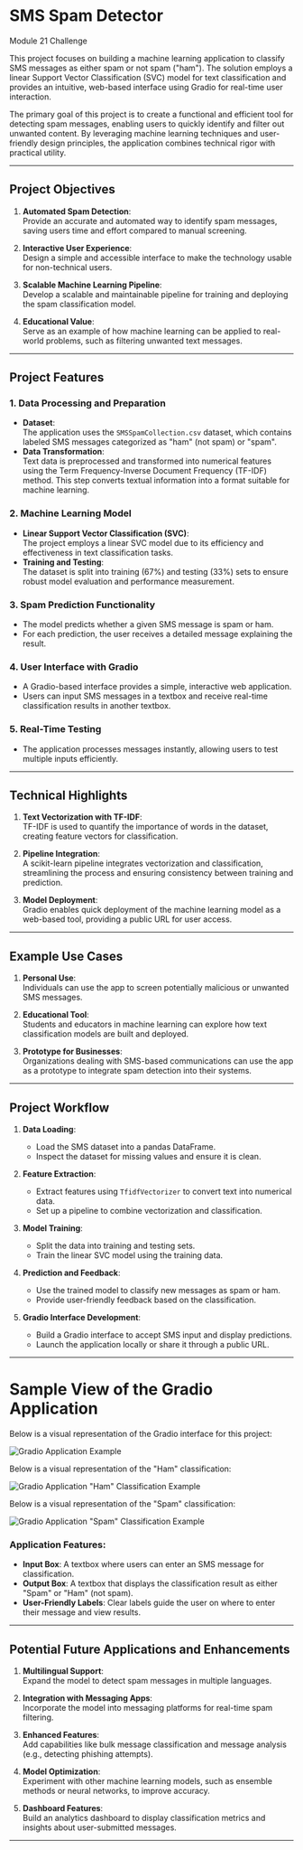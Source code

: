 # SMS Spam Detector
Module 21 Challenge

This project focuses on building a machine learning application to classify SMS messages as either spam or not spam ("ham"). The solution employs a linear Support Vector Classification (SVC) model for text classification and provides an intuitive, web-based interface using Gradio for real-time user interaction.

The primary goal of this project is to create a functional and efficient tool for detecting spam messages, enabling users to quickly identify and filter out unwanted content. By leveraging machine learning techniques and user-friendly design principles, the application combines technical rigor with practical utility.

---

## Project Objectives

1. **Automated Spam Detection**:  
   Provide an accurate and automated way to identify spam messages, saving users time and effort compared to manual screening.

2. **Interactive User Experience**:  
   Design a simple and accessible interface to make the technology usable for non-technical users.

3. **Scalable Machine Learning Pipeline**:  
   Develop a scalable and maintainable pipeline for training and deploying the spam classification model.

4. **Educational Value**:  
   Serve as an example of how machine learning can be applied to real-world problems, such as filtering unwanted text messages.

---

## Project Features

### 1. **Data Processing and Preparation**
   - **Dataset**:  
     The application uses the `SMSSpamCollection.csv` dataset, which contains labeled SMS messages categorized as "ham" (not spam) or "spam".
   - **Data Transformation**:  
     Text data is preprocessed and transformed into numerical features using the Term Frequency-Inverse Document Frequency (TF-IDF) method. This step converts textual information into a format suitable for machine learning.

### 2. **Machine Learning Model**
   - **Linear Support Vector Classification (SVC)**:  
     The project employs a linear SVC model due to its efficiency and effectiveness in text classification tasks.
   - **Training and Testing**:  
     The dataset is split into training (67%) and testing (33%) sets to ensure robust model evaluation and performance measurement.

### 3. **Spam Prediction Functionality**
   - The model predicts whether a given SMS message is spam or ham.
   - For each prediction, the user receives a detailed message explaining the result.

### 4. **User Interface with Gradio**
   - A Gradio-based interface provides a simple, interactive web application.
   - Users can input SMS messages in a textbox and receive real-time classification results in another textbox.

### 5. **Real-Time Testing**
   - The application processes messages instantly, allowing users to test multiple inputs efficiently.

---

## Technical Highlights

1. **Text Vectorization with TF-IDF**:  
   TF-IDF is used to quantify the importance of words in the dataset, creating feature vectors for classification.
   
2. **Pipeline Integration**:  
   A scikit-learn pipeline integrates vectorization and classification, streamlining the process and ensuring consistency between training and prediction.

3. **Model Deployment**:  
   Gradio enables quick deployment of the machine learning model as a web-based tool, providing a public URL for user access.

---

## Example Use Cases

1. **Personal Use**:  
   Individuals can use the app to screen potentially malicious or unwanted SMS messages.

2. **Educational Tool**:  
   Students and educators in machine learning can explore how text classification models are built and deployed.

3. **Prototype for Businesses**:  
   Organizations dealing with SMS-based communications can use the app as a prototype to integrate spam detection into their systems.

---

## Project Workflow

1. **Data Loading**:
   - Load the SMS dataset into a pandas DataFrame.
   - Inspect the dataset for missing values and ensure it is clean.

2. **Feature Extraction**:
   - Extract features using `TfidfVectorizer` to convert text into numerical data.
   - Set up a pipeline to combine vectorization and classification.

3. **Model Training**:
   - Split the data into training and testing sets.
   - Train the linear SVC model using the training data.

4. **Prediction and Feedback**:
   - Use the trained model to classify new messages as spam or ham.
   - Provide user-friendly feedback based on the classification.

5. **Gradio Interface Development**:
   - Build a Gradio interface to accept SMS input and display predictions.
   - Launch the application locally or share it through a public URL.

---
# Sample View of the Gradio Application

Below is a visual representation of the Gradio interface for this project:

![Gradio Application Example](https://github.com/user-attachments/assets/2e2aae61-c0b6-444d-ae12-0d335f1d83f4)

Below is a visual representation of the "Ham" classification:

![Gradio Application "Ham" Classification Example](https://github.com/user-attachments/assets/33a48174-3b7c-418e-abc8-90572c28113b)

Below is a visual representation of the "Spam" classification:

![Gradio Application "Spam" Classification Example](https://github.com/user-attachments/assets/eb79395f-8d5a-4908-9baa-88903dcbc097)


### Application Features:
- **Input Box**: A textbox where users can enter an SMS message for classification.
- **Output Box**: A textbox that displays the classification result as either "Spam" or "Ham" (not spam).
- **User-Friendly Labels**: Clear labels guide the user on where to enter their message and view results.

---

## Potential Future Applications and Enhancements

1. **Multilingual Support**:  
   Expand the model to detect spam messages in multiple languages.

2. **Integration with Messaging Apps**:  
   Incorporate the model into messaging platforms for real-time spam filtering.

3. **Enhanced Features**:  
   Add capabilities like bulk message classification and message analysis (e.g., detecting phishing attempts).

4. **Model Optimization**:  
   Experiment with other machine learning models, such as ensemble methods or neural networks, to improve accuracy.

5. **Dashboard Features**:  
   Build an analytics dashboard to display classification metrics and insights about user-submitted messages.

---

